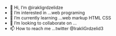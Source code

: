- 👋 Hi, I’m @irakligrdzelidze
- 👀 I’m interested in ...web programing
- 🌱 I’m currently learning ...web markup HTML CSS
- 💞️ I’m looking to collaborate on ...
- 📫 How to reach me ...twitter @IrakliGrdzelid3

<!---
irakligrdzelidze/irakligrdzelidze is a ✨ special ✨ repository because its `README.md` (this file) appears on your GitHub profile.
You can click the Preview link to take a look at your changes.
--->
